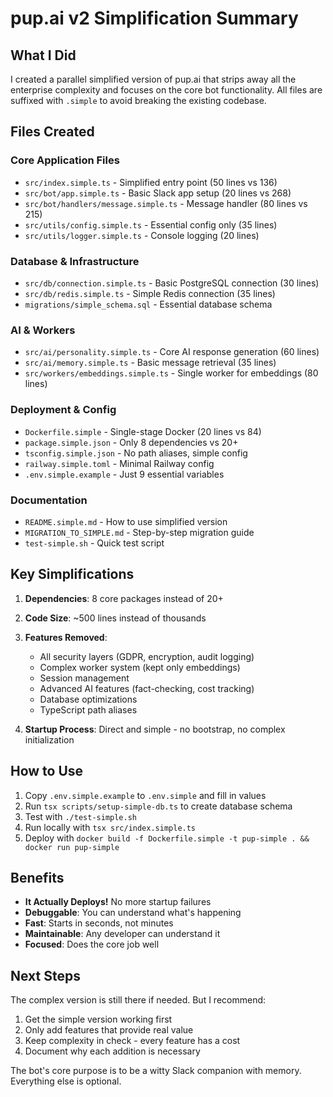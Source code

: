 # pup.ai v2 Simplification Summary

## What I Did

I created a parallel simplified version of pup.ai that strips away all the enterprise complexity and focuses on the core bot functionality. All files are suffixed with `.simple` to avoid breaking the existing codebase.

## Files Created

### Core Application Files
- `src/index.simple.ts` - Simplified entry point (50 lines vs 136)
- `src/bot/app.simple.ts` - Basic Slack app setup (20 lines vs 268)
- `src/bot/handlers/message.simple.ts` - Message handler (80 lines vs 215)
- `src/utils/config.simple.ts` - Essential config only (35 lines)
- `src/utils/logger.simple.ts` - Console logging (20 lines)

### Database & Infrastructure
- `src/db/connection.simple.ts` - Basic PostgreSQL connection (30 lines)
- `src/db/redis.simple.ts` - Simple Redis connection (35 lines)
- `migrations/simple_schema.sql` - Essential database schema

### AI & Workers
- `src/ai/personality.simple.ts` - Core AI response generation (60 lines)
- `src/ai/memory.simple.ts` - Basic message retrieval (35 lines)
- `src/workers/embeddings.simple.ts` - Single worker for embeddings (80 lines)

### Deployment & Config
- `Dockerfile.simple` - Single-stage Docker (20 lines vs 84)
- `package.simple.json` - Only 8 dependencies vs 20+
- `tsconfig.simple.json` - No path aliases, simple config
- `railway.simple.toml` - Minimal Railway config
- `.env.simple.example` - Just 9 essential variables

### Documentation
- `README.simple.md` - How to use simplified version
- `MIGRATION_TO_SIMPLE.md` - Step-by-step migration guide
- `test-simple.sh` - Quick test script

## Key Simplifications

1. **Dependencies**: 8 core packages instead of 20+
2. **Code Size**: ~500 lines instead of thousands
3. **Features Removed**:
   - All security layers (GDPR, encryption, audit logging)
   - Complex worker system (kept only embeddings)
   - Session management
   - Advanced AI features (fact-checking, cost tracking)
   - Database optimizations
   - TypeScript path aliases

4. **Startup Process**: Direct and simple - no bootstrap, no complex initialization

## How to Use

1. Copy `.env.simple.example` to `.env.simple` and fill in values
2. Run `tsx scripts/setup-simple-db.ts` to create database schema
3. Test with `./test-simple.sh`
4. Run locally with `tsx src/index.simple.ts`
5. Deploy with `docker build -f Dockerfile.simple -t pup-simple . && docker run pup-simple`

## Benefits

- **It Actually Deploys!** No more startup failures
- **Debuggable**: You can understand what's happening
- **Fast**: Starts in seconds, not minutes
- **Maintainable**: Any developer can understand it
- **Focused**: Does the core job well

## Next Steps

The complex version is still there if needed. But I recommend:
1. Get the simple version working first
2. Only add features that provide real value
3. Keep complexity in check - every feature has a cost
4. Document why each addition is necessary

The bot's core purpose is to be a witty Slack companion with memory. Everything else is optional.